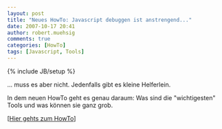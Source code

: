 ```yaml
---
layout: post
title: "Neues HowTo: Javascript debuggen ist anstrengend..."
date: 2007-10-17 20:41
author: robert.muehsig
comments: true
categories: [HowTo]
tags: [Javascript, Tools]
---
```

{% include JB/setup %}
<p>... muss es aber nicht. Jedenfalls gibt es kleine Helferlein.</p> <p>In dem neuen HowTo geht es genau daraum: Was sind die "wichtigesten" Tools und was können sie ganz grob.</p> <p>[<a href="{{BASE_PATH}}/artikel/howto-webanwendung-debuggen-javascript-html-debuggen-mit-den-entsprechenden-tools/">Hier gehts zum HowTo</a>]</p>
